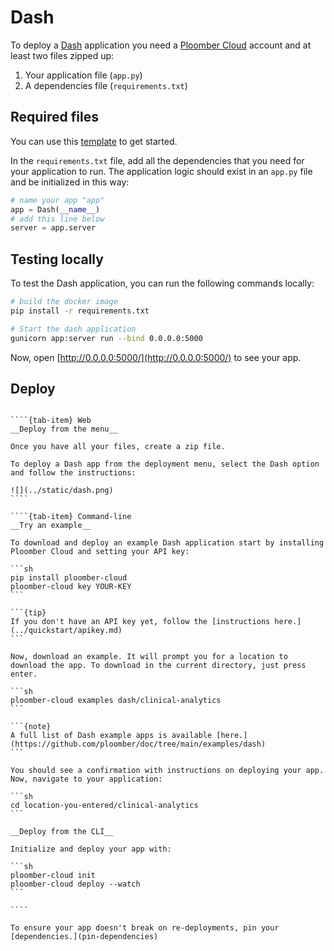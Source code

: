 # Dash

To deploy a [Dash](https://dash.plotly.com/) application you need a [Ploomber Cloud](https://platform.ploomber.io/register?utm_source=dash&utm_medium=documentation) account and at least two files zipped up:

1. Your application file (`app.py`)
2. A dependencies file (`requirements.txt`)

## Required files

You can use this [template](https://github.com/ploomber/doc/blob/main/examples/dash) to get started. 

In the `requirements.txt` file, add all the dependencies that you need for your application to run. The application logic should exist in an `app.py` file and be initialized in this way:

```python
# name your app "app"
app = Dash(__name__)
# add this line below
server = app.server
```

## Testing locally

To test the Dash application, you can run the following commands locally:

```sh
# build the docker image
pip install -r requirements.txt

# Start the dash application
gunicorn app:server run --bind 0.0.0.0:5000
```

Now, open [http://0.0.0.0:5000/](http://0.0.0.0:5000/) to see your app.

## Deploy

`````{tab-set}

````{tab-item} Web
__Deploy from the menu__

Once you have all your files, create a zip file.

To deploy a Dash app from the deployment menu, select the Dash option and follow the instructions:

![](../static/dash.png)
````

````{tab-item} Command-line
__Try an example__

To download and deploy an example Dash application start by installing Ploomber Cloud and setting your API key:

```sh
pip install ploomber-cloud
ploomber-cloud key YOUR-KEY
```

```{tip}
If you don't have an API key yet, follow the [instructions here.](../quickstart/apikey.md)
```

Now, download an example. It will prompt you for a location to download the app. To download in the current directory, just press enter.

```sh
ploomber-cloud examples dash/clinical-analytics
```

```{note}
A full list of Dash example apps is available [here.](https://github.com/ploomber/doc/tree/main/examples/dash)
```

You should see a confirmation with instructions on deploying your app. Now, navigate to your application:

```sh
cd location-you-entered/clinical-analytics
```

__Deploy from the CLI__

Initialize and deploy your app with:

```sh
ploomber-cloud init
ploomber-cloud deploy --watch
```

````
`````

```{tip}
To ensure your app doesn't break on re-deployments, pin your [dependencies.](pin-dependencies)
```